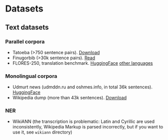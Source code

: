 # Datasets

## Text datasets

### Parallel corpora

- Tatoeba (>750 sentence pairs). [Download](https://tatoeba.org/ru/downloads)
- Finugorbib (>30k sentence pairs). [Read](http://finugorbib.com/index.html)
- FLORES-250, translation benchmark. [HuggingFace](https://huggingface.co/datasets/udmurtNLP/flores-250-rus-udm) [other languages](https://huggingface.co/datasets/tartuNLP/smugri-flores-testset)

### Monolingual corpora

- Udmurt news (udmddn.ru and oshmes.info, in total 36k sentences). [HuggingFace](https://huggingface.co/datasets/tartuNLP/smugri-data)
- Wikipedia dump (more than 43k sentences). [Download](https://dumps.wikimedia.org/udmwiki/) 

### NER

- WikiANN (the transcription is problematic: Latin and Cyrillic are used inconsistently, Wikipedia Markup is parsed incorrectly, but if you want to use it, see `wikiann` directory)